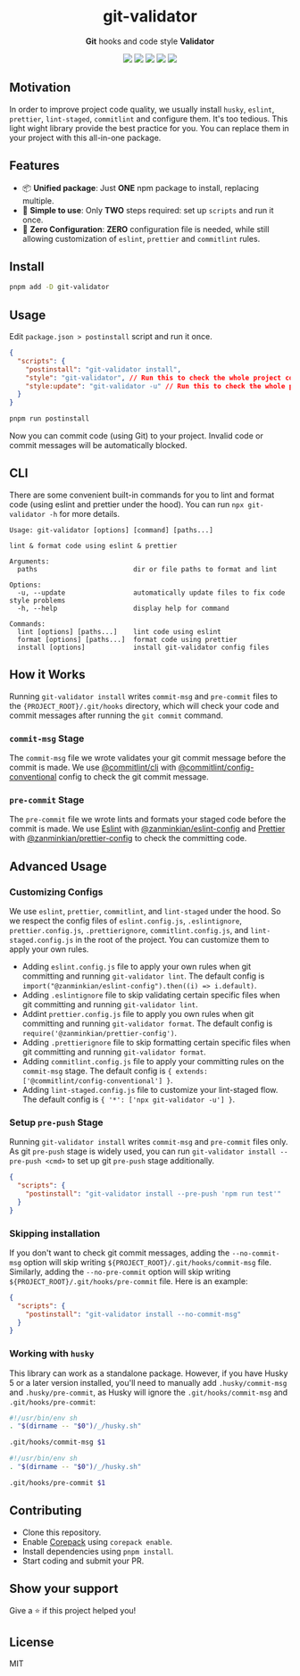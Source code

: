 <h1 align="center">git-validator</h1>

<p align="center"> <b>Git</b> hooks and code style <b>Validator</b> </p>

<p align="center">
<a href="https://github.com/zanminkian/git-validator/blob/main/LICENSE"><img src="https://img.shields.io/npm/l/git-validator.svg"/></a>
<a href="https://www.npmjs.com/package/git-validator"><img src="https://img.shields.io/npm/v/git-validator.svg"/></a>
<a href="https://www.npmjs.com/package/git-validator"><img src="https://img.shields.io/npm/dm/git-validator.svg"/></a>
<a href="https://www.npmjs.com/package/git-validator"><img src="https://img.shields.io/librariesio/release/npm/git-validator"/></a>
<a href="https://packagephobia.com/result?p=git-validator"><img src="https://packagephobia.com/badge?p=git-validator"/></a>
</p>

## Motivation

In order to improve project code quality, we usually install `husky`, `eslint`, `prettier`, `lint-staged`, `commitlint` and configure them. It's too tedious. This light wight library provide the best practice for you. You can replace them in your project with this all-in-one package.

## Features

- 📦 **Unified package**: Just **ONE** npm package to install, replacing multiple.
- 🚀 **Simple to use**: Only **TWO** steps required: set up `scripts` and run it once.
- 🔧 **Zero Configuration**: **ZERO** configuration file is needed, while still allowing customization of `eslint`, `prettier` and `commitlint` rules.

## Install

```bash
pnpm add -D git-validator
```

## Usage

Edit `package.json > postinstall` script and run it once.

```json
{
  "scripts": {
    "postinstall": "git-validator install",
    "style": "git-validator", // Run this to check the whole project code style
    "style:update": "git-validator -u" // Run this to check the whole project code style and apply fixes
  }
}
```

```sh
pnpm run postinstall
```

Now you can commit code (using Git) to your project. Invalid code or commit messages will be automatically blocked.

## CLI

There are some convenient built-in commands for you to lint and format code (using eslint and prettier under the hood). You can run `npx git-validator -h` for more details.

```
Usage: git-validator [options] [command] [paths...]

lint & format code using eslint & prettier

Arguments:
  paths                        dir or file paths to format and lint

Options:
  -u, --update                 automatically update files to fix code style problems
  -h, --help                   display help for command

Commands:
  lint [options] [paths...]    lint code using eslint
  format [options] [paths...]  format code using prettier
  install [options]            install git-validator config files
```

## How it Works

Running `git-validator install` writes `commit-msg` and `pre-commit` files to the `{PROJECT_ROOT}/.git/hooks` directory, which will check your code and commit messages after running the `git commit` command.

### `commit-msg` Stage

The `commit-msg` file we wrote validates your git commit message before the commit is made. We use [@commitlint/cli](https://www.npmjs.com/package/@commitlint/cli) with [@commitlint/config-conventional](https://www.npmjs.com/package/@commitlint/config-conventional) config to check the git commit message.

### `pre-commit` Stage

The `pre-commit` file we wrote lints and formats your staged code before the commit is made. We use [Eslint](https://www.npmjs.com/package/eslint) with [@zanminkian/eslint-config](https://www.npmjs.com/package/@zanminkian/eslint-config) and [Prettier](https://www.npmjs.com/package/prettier) with [@zanminkian/prettier-config](https://www.npmjs.com/package/@zanminkian/prettier-config) to check the committing code.

## Advanced Usage

### Customizing Configs

We use `eslint`, `prettier`, `commitlint`, and `lint-staged` under the hood. So we respect the config files of `eslint.config.js`, `.eslintignore`, `prettier.config.js`, `.prettierignore`, `commitlint.config.js`, and `lint-staged.config.js` in the root of the project. You can customize them to apply your own rules.

- Adding `eslint.config.js` file to apply your own rules when git committing and running `git-validator lint`. The default config is `import("@zanminkian/eslint-config").then((i) => i.default)`.
- Adding `.eslintignore` file to skip validating certain specific files when git committing and running `git-validator lint`.
- Addint `prettier.config.js` file to apply you own rules when git committing and running `git-validator format`. The default config is `require('@zanminkian/prettier-config')`.
- Adding `.prettierignore` file to skip formatting certain specific files when git committing and running `git-validator format`.
- Adding `commitlint.config.js` file to apply your committing rules on the `commit-msg` stage. The default config is `{ extends: ['@commitlint/config-conventional'] }`.
- Adding `lint-staged.config.js` file to customize your lint-staged flow. The default config is `{ '*': ['npx git-validator -u'] }`.

### Setup `pre-push` Stage

Running `git-validator install` writes `commit-msg` and `pre-commit` files only. As git `pre-push` stage is widely used, you can run `git-validator install --pre-push <cmd>` to set up git `pre-push` stage additionally.

```json
{
  "scripts": {
    "postinstall": "git-validator install --pre-push 'npm run test'"
  }
}
```

### Skipping installation

If you don't want to check git commit messages, adding the `--no-commit-msg` option will skip writing `${PROJECT_ROOT}/.git/hooks/commit-msg` file. Similarly, adding the `--no-pre-commit` option will skip writing `${PROJECT_ROOT}/.git/hooks/pre-commit` file. Here is an example:

```json
{
  "scripts": {
    "postinstall": "git-validator install --no-commit-msg"
  }
}
```

### Working with `husky`

This library can work as a standalone package. However, if you have Husky 5 or a later version installed, you'll need to manually add `.husky/commit-msg` and `.husky/pre-commit`, as Husky will ignore the `.git/hooks/commit-msg` and `.git/hooks/pre-commit`:

```sh
#!/usr/bin/env sh
. "$(dirname -- "$0")/_/husky.sh"

.git/hooks/commit-msg $1
```

```sh
#!/usr/bin/env sh
. "$(dirname -- "$0")/_/husky.sh"

.git/hooks/pre-commit $1
```

## Contributing

- Clone this repository.
- Enable [Corepack](https://github.com/nodejs/corepack) using `corepack enable`.
- Install dependencies using `pnpm install`.
- Start coding and submit your PR.

## Show your support

Give a ⭐️ if this project helped you!

## License

MIT
